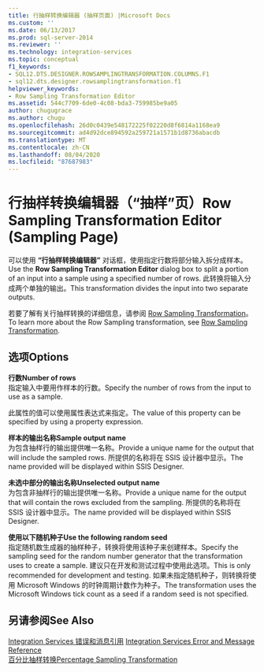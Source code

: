 ```yaml
---
title: 行抽样转换编辑器 (抽样页面) |Microsoft Docs
ms.custom: ''
ms.date: 06/13/2017
ms.prod: sql-server-2014
ms.reviewer: ''
ms.technology: integration-services
ms.topic: conceptual
f1_keywords:
- SQL12.DTS.DESIGNER.ROWSAMPLINGTRANSFORMATION.COLUMNS.F1
- sql12.dts.designer.rowsamplingtransformation.f1
helpviewer_keywords:
- Row Sampling Transformation Editor
ms.assetid: 544c7709-6de0-4c08-bda3-759985be9a05
author: chugugrace
ms.author: chugu
ms.openlocfilehash: 26d0c0439e548172225f02220d8f6814a1168ea9
ms.sourcegitcommit: ad4d92dce894592a259721a1571b1d8736abacdb
ms.translationtype: MT
ms.contentlocale: zh-CN
ms.lasthandoff: 08/04/2020
ms.locfileid: "87687983"
---
```

# <a name="row-sampling-transformation-editor-sampling-page"></a><span data-ttu-id="ab2cb-102">行抽样转换编辑器（“抽样”页）</span><span class="sxs-lookup"><span data-stu-id="ab2cb-102">Row Sampling Transformation Editor (Sampling Page)</span></span>
  <span data-ttu-id="ab2cb-103">可以使用 **“行抽样转换编辑器”** 对话框，使用指定行数将部分输入拆分成样本。</span><span class="sxs-lookup"><span data-stu-id="ab2cb-103">Use the **Row Sampling Transformation Editor** dialog box to split a portion of an input into a sample using a specified number of rows.</span></span> <span data-ttu-id="ab2cb-104">此转换将输入分成两个单独的输出。</span><span class="sxs-lookup"><span data-stu-id="ab2cb-104">This transformation divides the input into two separate outputs.</span></span>  
  
 <span data-ttu-id="ab2cb-105">若要了解有关行抽样转换的详细信息，请参阅 [Row Sampling Transformation](data-flow/transformations/row-sampling-transformation.md)。</span><span class="sxs-lookup"><span data-stu-id="ab2cb-105">To learn more about the Row Sampling transformation, see [Row Sampling Transformation](data-flow/transformations/row-sampling-transformation.md).</span></span>  
  
## <a name="options"></a><span data-ttu-id="ab2cb-106">选项</span><span class="sxs-lookup"><span data-stu-id="ab2cb-106">Options</span></span>  
 <span data-ttu-id="ab2cb-107">**行数**</span><span class="sxs-lookup"><span data-stu-id="ab2cb-107">**Number of rows**</span></span>  
 <span data-ttu-id="ab2cb-108">指定输入中要用作样本的行数。</span><span class="sxs-lookup"><span data-stu-id="ab2cb-108">Specify the number of rows from the input to use as a sample.</span></span>  
  
 <span data-ttu-id="ab2cb-109">此属性的值可以使用属性表达式来指定。</span><span class="sxs-lookup"><span data-stu-id="ab2cb-109">The value of this property can be specified by using a property expression.</span></span>  
  
 <span data-ttu-id="ab2cb-110">**样本的输出名称**</span><span class="sxs-lookup"><span data-stu-id="ab2cb-110">**Sample output name**</span></span>  
 <span data-ttu-id="ab2cb-111">为包含抽样行的输出提供唯一名称。</span><span class="sxs-lookup"><span data-stu-id="ab2cb-111">Provide a unique name for the output that will include the sampled rows.</span></span> <span data-ttu-id="ab2cb-112">所提供的名称将在 SSIS 设计器中显示。</span><span class="sxs-lookup"><span data-stu-id="ab2cb-112">The name provided will be displayed within SSIS Designer.</span></span>  
  
 <span data-ttu-id="ab2cb-113">**未选中部分的输出名称**</span><span class="sxs-lookup"><span data-stu-id="ab2cb-113">**Unselected output name**</span></span>  
 <span data-ttu-id="ab2cb-114">为包含非抽样行的输出提供唯一名称。</span><span class="sxs-lookup"><span data-stu-id="ab2cb-114">Provide a unique name for the output that will contain the rows excluded from the sampling.</span></span> <span data-ttu-id="ab2cb-115">所提供的名称将在 SSIS 设计器中显示。</span><span class="sxs-lookup"><span data-stu-id="ab2cb-115">The name provided will be displayed within SSIS Designer.</span></span>  
  
 <span data-ttu-id="ab2cb-116">**使用以下随机种子**</span><span class="sxs-lookup"><span data-stu-id="ab2cb-116">**Use the following random seed**</span></span>  
 <span data-ttu-id="ab2cb-117">指定随机数生成器的抽样种子，转换将使用该种子来创建样本。</span><span class="sxs-lookup"><span data-stu-id="ab2cb-117">Specify the sampling seed for the random number generator that the transformation uses to create a sample.</span></span> <span data-ttu-id="ab2cb-118">建议只在开发和测试过程中使用此选项。</span><span class="sxs-lookup"><span data-stu-id="ab2cb-118">This is only recommended for development and testing.</span></span> <span data-ttu-id="ab2cb-119">如果未指定随机种子，则转换将使用 Microsoft Windows 的时钟周期计数作为种子。</span><span class="sxs-lookup"><span data-stu-id="ab2cb-119">The transformation uses the Microsoft Windows tick count as a seed if a random seed is not specified.</span></span>  
  
## <a name="see-also"></a><span data-ttu-id="ab2cb-120">另请参阅</span><span class="sxs-lookup"><span data-stu-id="ab2cb-120">See Also</span></span>  
 <span data-ttu-id="ab2cb-121">[Integration Services 错误和消息引用](../../2014/integration-services/integration-services-error-and-message-reference.md) </span><span class="sxs-lookup"><span data-stu-id="ab2cb-121">[Integration Services Error and Message Reference](../../2014/integration-services/integration-services-error-and-message-reference.md) </span></span>  
 [<span data-ttu-id="ab2cb-122">百分比抽样转换</span><span class="sxs-lookup"><span data-stu-id="ab2cb-122">Percentage Sampling Transformation</span></span>](data-flow/transformations/percentage-sampling-transformation.md)  
  
  
